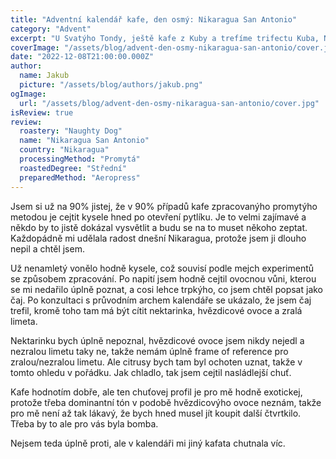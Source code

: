 ```yaml
---
title: "Adventní kalendář kafe, den osmý: Nikaragua San Antonio"
category: "Advent"
excerpt: "U Svatýho Tondy, ještě kafe z Kuby a trefíme trifectu Kuba, Nikaragua, El Salvador z Manu Chao: Me Gustas Tu. Člověk už jenom může doufat, že v kalendáři bude kubánský kafe. Jestli ne, tak budu dost zklamanej a budu muset koupit ještě během prosince nějaký kubánský, jinak to nebude ono. Teď ale trochu přeskakujeme, na druhou stranu ty myšlenky sem sázím, jak přicházejí a není důvod přestat. Člověk občas musí žít nebezpečně a tohle je as good an opportunity as any."
coverImage: "/assets/blog/advent-den-osmy-nikaragua-san-antonio/cover.jpg"
date: "2022-12-08T21:00:00.000Z"
author:
  name: Jakub
  picture: "/assets/blog/authors/jakub.png"
ogImage:
  url: "/assets/blog/advent-den-osmy-nikaragua-san-antonio/cover.jpg"
isReview: true
review:
  roastery: "Naughty Dog"
  name: "Nikaragua San Antonio"
  country: "Nikaragua"
  processingMethod: "Promytá"
  roastedDegree: "Střední"
  preparedMethod: "Aeropress"
---
```


Jsem si už na 90% jistej, že v 90% případů kafe zpracovanýho promytýho metodou je cejtit kysele hned po otevření pytlíku. Je to velmi zajímavé a někdo by to jistě dokázal vysvětlit a budu se na to muset někoho zeptat. Každopádně mi udělala radost dnešní Nikaragua, protože jsem ji dlouho nepil a chtěl jsem.

Už nenamletý vonělo hodně kysele, což souvisí podle mejch experimentů se způsobem zpracování. Po napití jsem hodně cejtil ovocnou vůni, kterou se mi nedařilo úplně poznat, a cosi lehce trpkýho, co jsem chtěl popsat jako čaj. Po konzultaci s průvodním archem kalendáře se ukázalo, že jsem čaj trefil, kromě toho tam má být cítit nektarinka, hvězdicové ovoce a zralá limeta.

Nektarinku bych úplně nepoznal, hvězdicové ovoce jsem nikdy nejedl a nezralou limetu taky ne, takže nemám úplně frame of reference pro zralou/nezralou limetu. Ale citrusy bych tam byl ochoten uznat, takže v tomto ohledu v pořádku. Jak chladlo, tak jsem cejtil nasládlejší chuť.

Kafe hodnotím dobře, ale ten chuťovej profil je pro mě hodně exotickej, protože třeba dominantní tón v podobě hvězdicovýho ovoce neznám, takže pro mě není až tak lákavý, že bych hned musel jít koupit další čtvrtkilo. Třeba by to ale pro vás byla bomba.

Nejsem teda úplně proti, ale v kalendáři mi jiný kafata chutnala víc.
